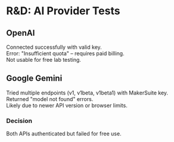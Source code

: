 # R&D: AI Provider Tests

## OpenAI
Connected successfully with valid key.  
Error: "Insufficient quota" – requires paid billing.  
Not usable for free lab testing.

## Google Gemini
Tried multiple endpoints (v1, v1beta, v1beta1) with MakerSuite key.  
Returned "model not found" errors.  
Likely due to newer API version or browser limits.

### Decision
Both APIs authenticated but failed for free use.  
